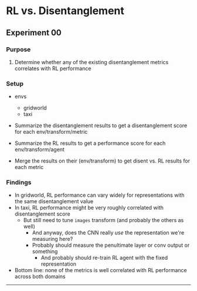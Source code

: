 # RL vs. Disentanglement

## Experiment 00

### Purpose

1. Determine whether any of the existing disentanglement metrics correlates with RL performance

### Setup

- envs
  - gridworld
  - taxi

- Summarize the disentanglement results to get a disentanglement score for each env/transform/metric
- Summarize the RL results to get a performance score for each env/transform/agent
- Merge the results on their (env/transform) to get disent vs. RL results for each metric

### Findings

- In gridworld, RL performance can vary widely for representations with the same disentanglement value
- In taxi, RL performance might be very roughly correlated with disentanglement score
  - But still need to tune `images` transform (and probably the others as well)
    - And anyway, does the CNN really _use_ the representation we're measuring here?
    - Probably should measure the penultimate layer or conv output or something
      - And probably should re-train RL agent with the fixed representation
- Bottom line: none of the metrics is well correlated with RL performance across both domains

-----
